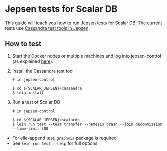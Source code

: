 # Jepsen tests for Scalar DB

This guide will teach you how to run Jepsen tests for Scalar DB.
The current tests use [Cassandra test tools in Jepsen](https://github.com/scalar-labs/scalar-jepsen/tree/cassandra).

## How to test
1. Start the Docker nodes or multiple machines and log into jepsen-control (as explained [here](https://github.com/scalar-labs/scalar-jepsen/tree/README.md)).

2. Install the Cassandra test tool

    ```
    # in jepsen-control

    $ cd ${SCALAR_JEPSEN}/cassandra
    $ lein install
    ```

3. Run a test of Scalar DB

    ```
    # in jepsen-control

    $ cd ${SCALAR_JEPSEN}/scalardb
    $ lein run test --test transfer --nemesis crash --join decommission --time-limit 300
    ```

  - For elle-append test, `graphviz` package is required
  - See `lein run test --help` for full options
